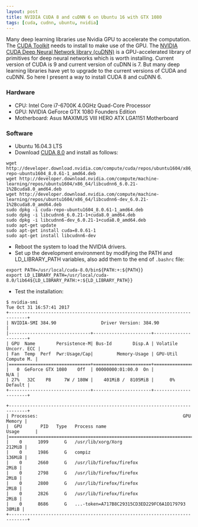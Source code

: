 ```yaml
---
layout: post
title: NVIDIA CUDA 8 and cuDNN 6 on Ubuntu 16 with GTX 1080
tags: [cuda, cudnn, ubuntu, nvidia]
---
```

Many deep learning libraries use Nvidia GPU to accelerate the computation. The [CUDA Toolkit](https://developer.nvidia.com/cuda-toolkit) needs to install to make use of the GPU. The [NVIDIA CUDA Deep Neural Network library (cuDNN)](https://developer.nvidia.com/cudnn) is a GPU-accelerated library of primitives for deep neural networks which is worth installing. Current version of CUDA is 9 and current version of cuDNN is 7. But many deep learning libraries have yet to upgrade to the current versions of CUDA and cuDNN. So here I present a way to install CUDA 8 and cuDNN 6.

### Hardware
* CPU: Intel Core i7-6700K 4.0GHz Quad-Core Processor
* GPU: NVIDIA GeForce GTX 1080 Founders Edition
* Motherboard: Asus MAXIMUS VIII HERO ATX LGA1151 Motherboard

### Software
* Ubuntu 16.04.3 LTS
* Download [CUDA 8.0](https://developer.nvidia.com/cuda-toolkit) and install as follows:

```
wget http://developer.download.nvidia.com/compute/cuda/repos/ubuntu1604/x86_64/cuda-repo-ubuntu1604_8.0.61-1_amd64.deb
wget http://developer.download.nvidia.com/compute/machine-learning/repos/ubuntu1604/x86_64/libcudnn6_6.0.21-1%2Bcuda8.0_amd64.deb
wget http://developer.download.nvidia.com/compute/machine-learning/repos/ubuntu1604/x86_64/libcudnn6-dev_6.0.21-1%2Bcuda8.0_amd64.deb
sudo dpkg -i cuda-repo-ubuntu1604_8.0.61-1_amd64.deb
sudo dpkg -i libcudnn6_6.0.21-1+cuda8.0_amd64.deb
sudo dpkg -i libcudnn6-dev_6.0.21-1+cuda8.0_amd64.deb
sudo apt-get update
sudo apt-get install cuda=8.0.61-1
sudo apt-get install libcudnn6-dev
```

* Reboot the system to load the NVIDIA drivers.
* Set up the development environment by modifying the PATH and LD_LIBRARY_PATH variables, also add them to the end of `.bashrc` file:

```
export PATH=/usr/local/cuda-8.0/bin${PATH:+:${PATH}}
export LD_LIBRARY_PATH=/usr/local/cuda-8.0/lib64${LD_LIBRARY_PATH:+:${LD_LIBRARY_PATH}}
```

* Test the installation:

```
$ nvidia-smi
Tue Oct 31 16:57:41 2017
+-----------------------------------------------------------------------------+
| NVIDIA-SMI 384.90                 Driver Version: 384.90                    |
|-------------------------------+----------------------+----------------------+
| GPU  Name        Persistence-M| Bus-Id        Disp.A | Volatile Uncorr. ECC |
| Fan  Temp  Perf  Pwr:Usage/Cap|         Memory-Usage | GPU-Util  Compute M. |
|===============================+======================+======================|
|   0  GeForce GTX 1080    Off  | 00000000:01:00.0  On |                  N/A |
| 27%   32C    P8     7W / 180W |    401MiB /  8105MiB |      0%      Default |
+-------------------------------+----------------------+----------------------+

+-----------------------------------------------------------------------------+
| Processes:                                                       GPU Memory |
|  GPU       PID   Type   Process name                             Usage      |
|=============================================================================|
|    0      1099      G   /usr/lib/xorg/Xorg                           212MiB |
|    0      1986      G   compiz                                       136MiB |
|    0      2660      G   /usr/lib/firefox/firefox                       2MiB |
|    0      2798      G   /usr/lib/firefox/firefox                       2MiB |
|    0      2800      G   /usr/lib/firefox/firefox                       2MiB |
|    0      2826      G   /usr/lib/firefox/firefox                       2MiB |
|    0      8686      G   ...-token=A717B8C29315CD3ED229FC6A1D179793    38MiB |
+-----------------------------------------------------------------------------+
```
